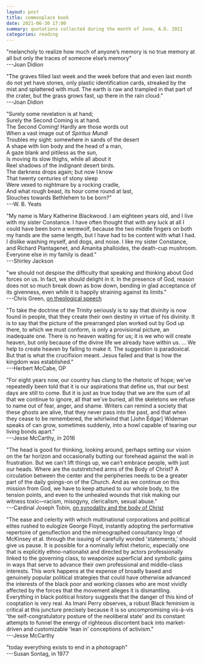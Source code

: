 ```yaml
---
layout: post
title: commonplace book
date: 2021-06-30 17:00
summary: quotations collected during the month of June, A.D. 2021
categories: reading
---
```


"melancholy to realize how much of anyone’s memory is no true memory at all but only the traces of someone else’s memory"  
---Joan Didion

"The graves filled last week and the week before that and even last month do not yet have stones, only plastic identification cards, streaked by the mist and splattered with mud. The earth is raw and trampled in that part of the crater, but the grass grows fast, up there in the rain cloud."  
---Joan Didion

"Surely some revelation is at hand;  
Surely the Second Coming is at hand.  
The Second Coming! Hardly are those words out  
When a vast image out of *Spiritus Mundi*  
Troubles my sight: somewhere in sands of the desert  
A shape with lion body and the head of a man,  
A gaze blank and pitiless as the sun,  
Is moving its slow thighs, while all about it  
Reel shadows of the indignant desert birds.  
The darkness drops again; but now I know  
That twenty centuries of stony sleep  
Were vexed to nightmare by a rocking cradle,  
And what rough beast, its hour come round at last,  
Slouches towards Bethlehem to be born?"  
---W. B. Yeats

"My name is Mary Katherine Blackwood. I am eighteen years old, and I live with my sister Constance. I have often thought that with any luck at all I could have been born a werewolf, because the two middle fingers on both my hands are the same length, but I have had to be content with what I had. I dislike washing myself, and dogs, and noise. I like my sister Constance, and Richard Plantagenet, and Amanita phalloides, the death-cup mushroom. Everyone else in my family is dead."\
---Shirley Jackson

"we should not despise the difficulty that speaking and thinking about God forces on us. In fact, we should delight in it. In the presence of God, reason does not so much break down as bow down, bending in glad acceptance of its givenness, even while it is happily straining against its limits."\
---Chris Green, [on theological speech](https://www.cewgreen.com/post/living-the-divine-life-reflections-on-preaching-god-as-trinity?s=09)

"To take the doctrine of the Trinity seriously is to say that divinity is now found in people, that they create their own destiny in virtue of his divinity. It is to say that the picture of the prearranged plan worked out by God up there, to which we must conform, is only a provisional picture, an inadequate one. There is no heaven waiting for us; it is we who will create heaven, but only because of the divine life we already have within us. ... We help to create heaven by failing to make it. The suggestion is paradoxical. But that is what the crucifixion meant. Jesus failed and that is how the kingdom was established."\
---Herbert McCabe, OP

"For eight years now, our country has clung to the rhetoric of hope; we've repeatedly been told that it is our aspirations that define us, that our best days are still to come. But it is just as true today that we are the sum of all that we continue to ignore, all that we've buried, all the skeletons we refuse to name out of fear, anger, and shame. Writers can remind a society that these ghosts are alive, that they never pass into the past, and that when they cease to be remembered, the whirlwind that [John Edgar] Wideman speaks of can grow, sometimes suddenly, into a howl capable of tearing our living bonds apart."\
---Jesse McCarthy, in 2016

"The head is good for thinking, looking around, perhaps setting our vision on the far horizon and occasionally butting our forehead against the wall in frustration. But we can’t lift things up, we can’t embrace people, with just our heads. Where are the outstretched arms of the Body of Christ? A circulation between the center and the peripheries needs to be a greater part of the daily goings-on of the Church. And as we continue on this mission from God, we have to keep attuned to our whole body, to the tension points, and even to the unhealed wounds that risk making our witness toxic—racism, misogyny, clericalism, sexual abuse."\
---Cardinal Joseph Tobin, [on synodality and the body of Christ](https://www.commonwealmagazine.org/long-game)

"The ease and celerity with which multinational corporations and political elites rushed to eulogize George Floyd, instantly adopting the performative repertoire of genuflection and the mimeographed consultancy lingo of McKinsey et al. through the issuing of carefully worded 'statements,' should give us pause. It is possible for a nominally leftist rhetoric, especially one that is explicitly ethno-nationalist and directed by actors professionally linked to the governing class, to weaponize superficial and symbolic gains in ways that serve to advance their own professional and middle-class interests. This work happens at the expense of broadly based and genuinely popular political strategies that could have otherwise advanced the interests of the black poor and working classes who are most vividly affected by the forces that the movement alleges it is dismantling. Everything in black political history suggests that the danger of this kind of cooptation is very real. As Imani Perry observes, a robust Black feminism is critical at this juncture precisely because it is so uncompromising vis-à-vis 'the self-congratulatory posture of the neoliberal state' and its constant attempts to funnel the energy of righteous discontent back into market-driven and customizable 'lean in' conceptions of activism."\
---Jesse McCarthy

"today everything exists to end in a photograph"\
---Susan Sontag, in 1977